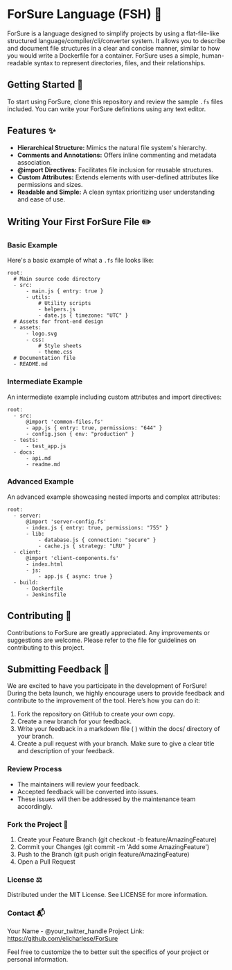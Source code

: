# ForSure Language (FSH) 🚀
ForSure is a language designed to simplify projects by using a flat-file-like structured language/compiler/cli/converter system. It allows you to describe and document file structures in a clear and concise manner, similar to how you would write a Dockerfile for a container. ForSure uses a simple, human-readable syntax to represent directories, files, and their relationships.

## Getting Started 🎉
To start using ForSure, clone this repository and review the sample `.fs` files included. You can write your ForSure definitions using any text editor.

## Features ✨
- **Hierarchical Structure:** Mimics the natural file system's hierarchy.
- **Comments and Annotations:** Offers inline commenting and metadata association.
- **@import Directives:** Facilitates file inclusion for reusable structures.
- **Custom Attributes:** Extends elements with user-defined attributes like permissions and sizes.
- **Readable and Simple:** A clean syntax prioritizing user understanding and ease of use.

## Writing Your First ForSure File ✏️

### Basic Example

Here's a basic example of what a `.fs` file looks like:

```forsure
root:
  # Main source code directory
  - src:
      - main.js { entry: true }
      - utils:
          # Utility scripts
          - helpers.js
          - date.js { timezone: "UTC" }
  # Assets for front-end design
  - assets:
      - logo.svg
      - css:
          # Style sheets
          - theme.css
  # Documentation file
  - README.md
```

### Intermediate Example

An intermediate example including custom attributes and import directives:

```
root:
  - src:
      @import 'common-files.fs'
      - app.js { entry: true, permissions: "644" }
      - config.json { env: "production" }
  - tests:
      - test_app.js
  - docs:
      - api.md
      - readme.md
```

### Advanced Example

An advanced example showcasing nested imports and complex attributes:

```
root:
  - server:
      @import 'server-config.fs'
      - index.js { entry: true, permissions: "755" }
      - lib:
          - database.js { connection: "secure" }
          - cache.js { strategy: "LRU" }
  - client:
      @import 'client-components.fs'
      - index.html
      - js:
          - app.js { async: true }
  - build:
      - Dockerfile
      - Jenkinsfile
```
      
## Contributing 🤝

Contributions to ForSure are greatly appreciated. Any improvements or suggestions are welcome. Please refer to the 
 file for guidelines on contributing to this project.

## Submitting Feedback 📝

We are excited to have you participate in the development of ForSure! During the beta launch, we highly encourage users to provide feedback and contribute to the improvement of the tool. Here’s how you can do it:

1. Fork the repository on GitHub to create your own copy.
2. Create a new branch for your feedback.
3. Write your feedback in a markdown file (
) within the docs/ directory of your branch.
4. Create a pull request with your branch. Make sure to give a clear title and description of your feedback.

### Review Process

- The maintainers will review your feedback.
- Accepted feedback will be converted into issues.
- These issues will then be addressed by the maintenance team accordingly.

### Fork the Project 🍴

1. Create your Feature Branch (git checkout -b feature/AmazingFeature)
2. Commit your Changes (git commit -m 'Add some AmazingFeature')
3. Push to the Branch (git push origin feature/AmazingFeature)
4. Open a Pull Request

### License ⚖️

Distributed under the MIT License. See LICENSE for more information.

### Contact 📬

Your Name - @your_twitter_handle
Project Link: https://github.com/elicharlese/ForSure

Feel free to customize the 
 to better suit the specifics of your project or personal information.